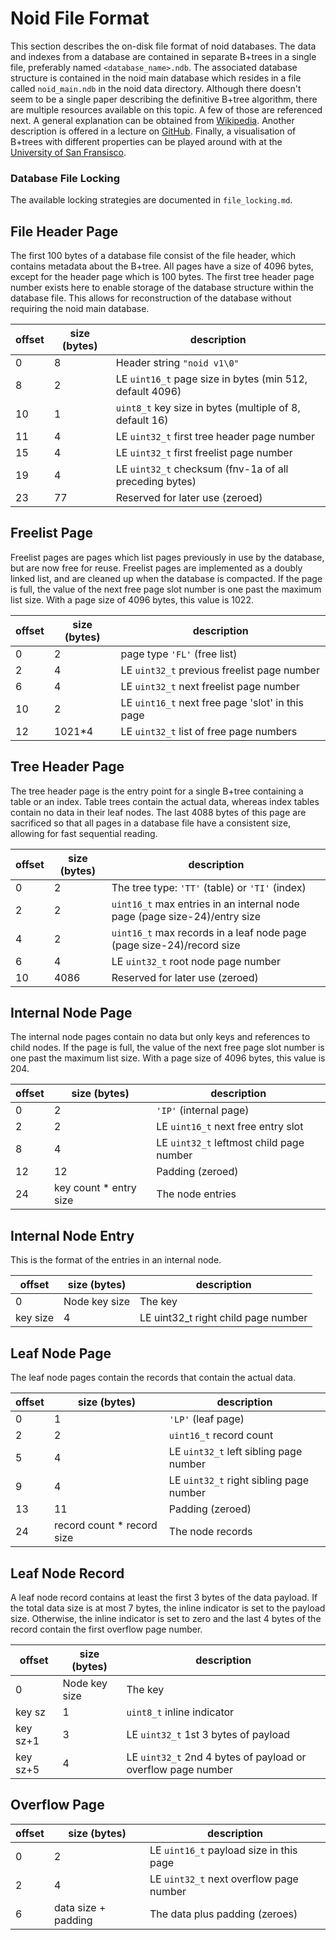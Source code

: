 # Noid File Format

This section describes the on-disk file format of noid databases. The data and indexes from a database are
contained in separate B+trees in a single file, preferably named `<database_name>.ndb`.
The associated database structure is contained in the noid main database which resides in a file
called `noid_main.ndb` in the noid data directory.
Although there doesn't seem to be a single paper describing the definitive B+tree algorithm, there are multiple
resources available on this topic. A few of those are referenced next. A general explanation can be obtained from
[Wikipedia](https://en.wikipedia.org/wiki/B%2B_tree). Another description is offered in a lecture on
[GitHub](https://thodrek.github.io/cs564-fall17/lectures/lecture-13/Lecture_13_Btree.pdf). Finally, a visualisation
of B+trees with different properties can be played around with at the
[University of San Fransisco](https://www.cs.usfca.edu/~galles/visualization/BPlusTree.html).

### Database File Locking

The available locking strategies are documented in `file_locking.md`.

## File Header Page

The first 100 bytes of a database file consist of the file header, which contains metadata about the B+tree.
All pages have a size of 4096 bytes, except for the header page which is 100 bytes.
The first tree header page number exists here to enable storage of the database structure within the database file.
This allows for reconstruction of the database without requiring the noid main database.

| offset | size (bytes) | description                                              |
|--------|--------------|----------------------------------------------------------|
| 0      | 8            | Header string `"noid v1\0"`                              |
| 8      | 2            | LE `uint16_t` page size in bytes (min 512, default 4096) |
| 10     | 1            | `uint8_t` key size in bytes (multiple of 8, default 16)  |
| 11     | 4            | LE `uint32_t` first tree header page number              |
| 15     | 4            | LE `uint32_t` first freelist page number                 |
| 19     | 4            | LE `uint32_t` checksum (fnv-1a of all preceding bytes)   |
| 23     | 77           | Reserved for later use (zeroed)                          |

## Freelist Page

Freelist pages are pages which list pages previously in use by the database, but are now free for reuse.
Freelist pages are implemented as a doubly linked list, and are cleaned up when the database is compacted.
If the page is full, the value of the next free page slot number is one past the maximum list size.
With a page size of 4096 bytes, this value is 1022.

| offset | size (bytes) | description                                      |
|--------|--------------|--------------------------------------------------|
| 0      | 2            | page type `'FL'` (free list)                     |
| 2      | 4            | LE `uint32_t` previous freelist page number      |
| 6      | 4            | LE `uint32_t` next freelist page number          |
| 10     | 2            | LE `uint16_t` next free page 'slot' in this page |
| 12     | 1021*4       | LE `uint32_t` list of free page numbers          |

## Tree Header Page

The tree header page is the entry point for a single B+tree containing a table or an index. Table trees contain
the actual data, whereas index tables contain no data in their leaf nodes. The last 4088 bytes of this page are
sacrificed so that all pages in a database file have a consistent size, allowing for fast sequential reading.

| offset | size (bytes) | description                                                               |
|--------|--------------|---------------------------------------------------------------------------|
| 0      | 2            | The tree type: `'TT'` (table) or `'TI'` (index)                           |
| 2      | 2            | `uint16_t` max entries in an internal node page (page size-24)/entry size |
| 4      | 2            | `uint16_t` max records in a leaf node page (page size-24)/record size     |
| 6      | 4            | LE `uint32_t` root node page number                                       |
| 10     | 4086         | Reserved for later use (zeroed)                                           |

## Internal Node Page

The internal node pages contain no data but only keys and references to child nodes.
If the page is full, the value of the next free page slot number is one past the maximum list size.
With a page size of 4096 bytes, this value is 204.

| offset | size (bytes)           | description                              |
|--------|------------------------|------------------------------------------|
| 0      | 2                      | `'IP'` (internal page)                   |
| 2      | 2                      | LE `uint16_t` next free entry slot       |
| 8      | 4                      | LE `uint32_t` leftmost child page number |
| 12     | 12                     | Padding (zeroed)                         |
| 24     | key count * entry size | The node entries                         |

## Internal Node Entry

This is the format of the entries in an internal node.

| offset   | size (bytes)  | description                         |
|----------|---------------|-------------------------------------|
| 0        | Node key size | The key                             |
| key size | 4             | LE uint32_t right child page number |

## Leaf Node Page

The leaf node pages contain the records that contain the actual data.

| offset | size (bytes)               | description                             |
|--------|----------------------------|-----------------------------------------|
| 0      | 1                          | `'LP'` (leaf page)                      |
| 2      | 2                          | `uint16_t` record count                 |
| 5      | 4                          | LE `uint32_t` left sibling page number  |
| 9      | 4                          | LE `uint32_t` right sibling page number |
| 13     | 11                         | Padding (zeroed)                        |
| 24     | record count * record size | The node records                        |

## Leaf Node Record

A leaf node record contains at least the first 3 bytes of the data payload. If the total data size is
at most 7 bytes, the inline indicator is set to the payload size.
Otherwise, the inline indicator is set to zero and the last 4 bytes of the record contain the first overflow
page number.

| offset   | size (bytes)  | description                                                  |
|----------|---------------|--------------------------------------------------------------|
| 0        | Node key size | The key                                                      |
| key sz   | 1             | `uint8_t` inline indicator                                   |
| key sz+1 | 3             | LE `uint32_t` 1st 3 bytes of payload                         |
| key sz+5 | 4             | LE `uint32_t` 2nd 4 bytes of payload or overflow page number |

## Overflow Page

| offset | size (bytes)        | description                             |
|--------|---------------------|-----------------------------------------|
| 0      | 2                   | LE `uint16_t` payload size in this page |
| 2      | 4                   | LE `uint32_t` next overflow page number |
| 6      | data size + padding | The data plus padding (zeroes)          |